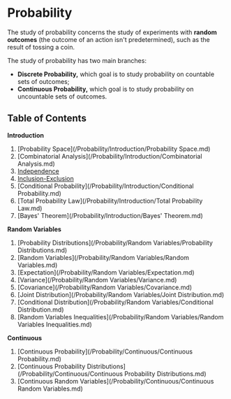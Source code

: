 # Probability

The study of probability concerns the study of experiments with **random outcomes** (the outcome of an action isn't predetermined), such as the result of tossing a coin.

The study of probability has two main branches:

- **Discrete Probability,** which goal is to study probability on countable sets of outcomes;
- **Continuous Probability,** which goal is to study probability on uncountable sets of outcomes.

## Table of Contents

**Introduction**

1. [Probability Space](/Probability/Introduction/Probability Space.md)
1. [Combinatorial Analysis](/Probability/Introduction/Combinatorial Analysis.md)
2. [Independence](/Probability/Introduction/Independence.md)
3. [Inclusion-Exclusion](/Probability/Introduction/Inclusion-Exclusion.md)
4. [Conditional Probability](/Probability/Introduction/Conditional Probability.md)
5. [Total Probability Law](/Probability/Introduction/Total Probability Law.md)
6. [Bayes' Theorem](/Probability/Introduction/Bayes' Theorem.md)

**Random Variables**

1. [Probability Distributions](/Probability/Random Variables/Probability Distributions.md)
2. [Random Variables](/Probability/Random Variables/Random Variables.md)
3. [Expectation](/Probability/Random Variables/Expectation.md)
4. [Variance](/Probability/Random Variables/Variance.md)
5. [Covariance](/Probability/Random Variables/Covariance.md)
6. [Joint Distribution](/Probability/Random Variables/Joint Distribution.md)
7. [Conditional Distribution](/Probability/Random Variables/Conditional Distribution.md)
8. [Random Variables Inequalities](/Probability/Random Variables/Random Variables Inequalities.md)

**Continuous**

1. [Continuous Probability](/Probability/Continuous/Continuous Probability.md)
2. [Continuous Probability Distributions](/Probability/Continuous/Continuous Probability Distributions.md)
3. [Continuous Random Variables](/Probability/Continuous/Continuous Random Variables.md)
